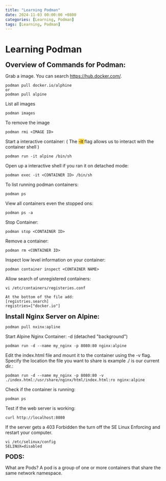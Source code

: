 ```yaml
---
title: "Learning Podman"
date: 2024-11-03 00:00:00 +0800
categories: [Learning, Podman]
tags: [Learning, Podman]
---
```


# Learning Podman

**<span style="font-size: 21px">Overview of Commands for Podman:</span>**

Grab a image. You can search <https://hub.docker.com/>.

```
podman pull docker.io/alphine
or
podman pull alpine
```

List all images

```
podman images
```

To remove the image

```
podman rmi <IMAGE ID>
```

Start a interactive container: ( The <mark data-color="#ffd43b" style="background-color: #ffd43b; color: inherit">-it </mark>flag allows us to interact with the container shell )

```
podman run -it alpine /bin/sh
```

Open up a interactive shell if you ran it on detached mode:

```
podman exec -it <CONTAINER ID> /bin/sh
```

To list running podman containers:

```
podman ps
```

View all containers even the stopped ons:

```
podman ps -a
```

Stop Container:

```
podman stop <CONTAINER ID>
```

Remove a container:

```
podman rm <CONTAINER ID>
```

Inspect low level information on your container:

```
podman container inspect <CONTAINER NAME>
```

Allow search of unregistered containers:

```
vi /etc/containers/registeries.conf

At the bottom of the file add:
[registries.search]
registries=["docker.io"]
```

**<span style="font-size: 20px">Install Nginx Server on Alpine:</span>**

```
podman pull nxinx:apline
```

Start Alpine Nginx Container: -d (detached "background") 

```
podman run -d --name my_nginx -p 8080:80 nginx:alpine
```

Edit the index.html file and mount it to the container using the -v flag. Specify the location the file you want to share is example ./ is our current dir.:

```
podman run -d --name my_nginx -p 8080:80 -v ./index.html:/usr/share/nginx/html/index.html:ro nginx:alpine
```

Check if the container is running:

```
podman ps
```

Test if the web server is working: 

```
curl http://localhost:8080
```

If the server gets a 403 Forbidden the turn off the SE Linux Enforcing and restart your computer.

```
vi /etc/selinux/config
SELINUX=disabled
```

**<span style="font-size: 19px">PODS:</span>**

What are Pods? A pod is a group of one or more containers that share the same network namespace.